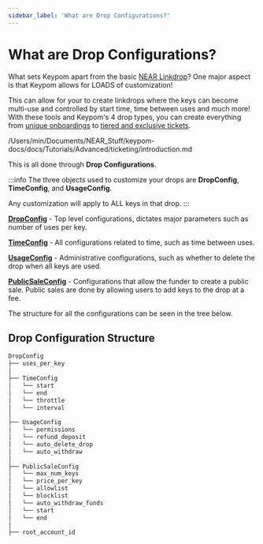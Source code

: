 ```yaml
---
sidebar_label: 'What are Drop Configurations?'
---
```

# What are Drop Configurations?

What sets Keypom apart from the basic [NEAR Linkdrop](https://github.com/near/near-linkdrop)? One major aspect is that Keypom allows for LOADS of customization!

This can allow for your to create linkdrops where the keys can become multi-use and controlled by start time, time between uses and much more! With these tools and Keypom's 4 drop types, you can create everything from [unique onboardings](../../../../Tutorials/Advanced/customized-onboarding/introduction.md) to [tiered and exclusive tickets](../../../../Tutorials/Advanced/ticketing/introduction.md). 

/Users/min/Documents/NEAR_Stuff/keypom-docs/docs/Tutorials/Advanced/ticketing/introduction.md

This is all done through **Drop Configurations**.

:::info
The three objects used to customize your drops are **DropConfig**, **TimeConfig**, and **UsageConfig**.

Any customization will apply to ALL keys in that drop.
:::

[**DropConfig**](drop-customization.md) - Top level configurations, dictates major parameters such as number of uses per key.  

[**TimeConfig**](time-customization.md) - All configurations related to time, such as time between uses.  

[**UsageConfig**](usage-customization.md) - Administrative configurations, such as whether to delete the drop when all keys are used.  

[**PublicSaleConfig**](sale-customization.md) - Configurations that allow the funder to create a public sale. Public sales are done by allowing users to add keys to the drop at a fee. 

The structure for all the configurations can be seen in the tree below.

## Drop Configuration Structure
``` bash
DropConfig
├── uses_per_key
│
├── TimeConfig
│   └── start
│   └── end
│   └── throttle
│   └── interval
│
├── UsageConfig
│   └── permissions
│   └── refund_deposit
│   └── auto_delete_drop
│   └── auto_withdraw
│
├── PublicSaleConfig
│   └── max_num_keys
│   └── price_per_key
│   └── allowlist
│   └── blocklist
│   └── auto_withdraw_funds
│   └── start
│   └── end
│
├── root_account_id
```